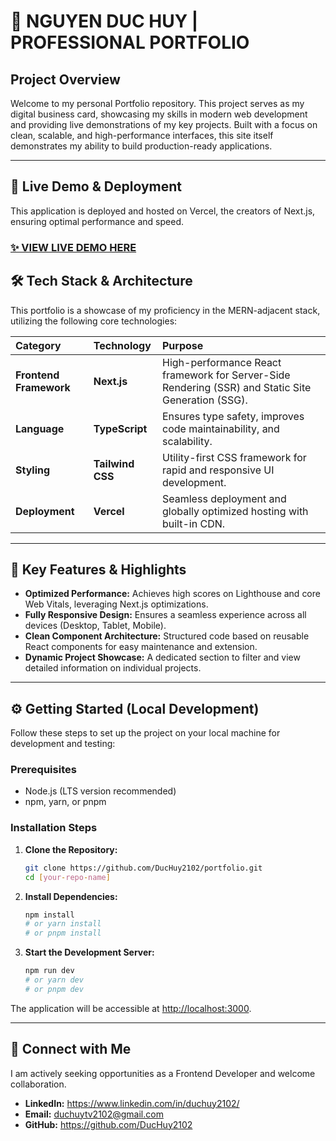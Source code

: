 # 🚀 NGUYEN DUC HUY | PROFESSIONAL PORTFOLIO

## Project Overview

Welcome to my personal Portfolio repository. This project serves as my digital business card, showcasing my skills in modern web development and providing live demonstrations of my key projects. Built with a focus on clean, scalable, and high-performance interfaces, this site itself demonstrates my ability to build production-ready applications.

---

## 🔗 Live Demo & Deployment

This application is deployed and hosted on Vercel, the creators of Next.js, ensuring optimal performance and speed.

### [✨ VIEW LIVE DEMO HERE](https://portfolio-two-sandy-yed9ozljzi.vercel.app/)

## 🛠️ Tech Stack & Architecture

This portfolio is a showcase of my proficiency in the MERN-adjacent stack, utilizing the following core technologies:

| Category | Technology | Purpose |
| :--- | :--- | :--- |
| **Frontend Framework** | **Next.js** | High-performance React framework for Server-Side Rendering (SSR) and Static Site Generation (SSG). |
| **Language** | **TypeScript** | Ensures type safety, improves code maintainability, and scalability. |
| **Styling** | **Tailwind CSS** | Utility-first CSS framework for rapid and responsive UI development. |
| **Deployment** | **Vercel** | Seamless deployment and globally optimized hosting with built-in CDN. |

---

## 🌟 Key Features & Highlights

* **Optimized Performance:** Achieves high scores on Lighthouse and core Web Vitals, leveraging Next.js optimizations.
* **Fully Responsive Design:** Ensures a seamless experience across all devices (Desktop, Tablet, Mobile).
* **Clean Component Architecture:** Structured code based on reusable React components for easy maintenance and extension.
* **Dynamic Project Showcase:** A dedicated section to filter and view detailed information on individual projects.

---

## ⚙️ Getting Started (Local Development)

Follow these steps to set up the project on your local machine for development and testing:

### Prerequisites

* Node.js (LTS version recommended)
* npm, yarn, or pnpm

### Installation Steps

1.  **Clone the Repository:**
    ```bash
    git clone https://github.com/DucHuy2102/portfolio.git
    cd [your-repo-name]
    ```
2.  **Install Dependencies:**
    ```bash
    npm install
    # or yarn install
    # or pnpm install
    ```
3.  **Start the Development Server:**
    ```bash
    npm run dev
    # or yarn dev
    # or pnpm dev
    ```

The application will be accessible at [http://localhost:3000](http://localhost:3000).

---

## 🤝 Connect with Me

I am actively seeking opportunities as a Frontend Developer and welcome collaboration.

* **LinkedIn:** https://www.linkedin.com/in/duchuy2102/
* **Email:** [duchuytv2102@gmail.com](mailto:duchuytv2102@gmail.com)
* **GitHub:** https://github.com/DucHuy2102
